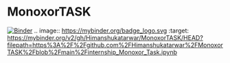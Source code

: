 # MonoxorTASK
[![Binder](https://mybinder.org/badge_logo.svg)](https://mybinder.org/v2/gh/Himanshukatarwar/MonoxorTASK/HEAD?filepath=https%3A%2F%2Fgithub.com%2FHimanshukatarwar%2FMonoxorTASK%2Fblob%2Fmain%2Finternship_Monoxor_Task.ipynb)
.. image:: https://mybinder.org/badge_logo.svg
 :target: https://mybinder.org/v2/gh/Himanshukatarwar/MonoxorTASK/HEAD?filepath=https%3A%2F%2Fgithub.com%2FHimanshukatarwar%2FMonoxorTASK%2Fblob%2Fmain%2Finternship_Monoxor_Task.ipynb
